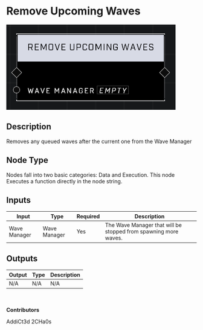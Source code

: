 # Remove Upcoming Waves
![alt text](../../../.gitbook/assets/remove-upcoming-waves.png)

## Description
Removes any queued waves after the current one from the Wave Manager

## Node Type
Nodes fall into two basic categories: Data and Execution. This node Executes a function directly in the node string.

## Inputs
| Input            | Type             | Required | Description												    |
|------------------|------------------|----------|--------------------------------------------------------------|
| Wave Manager | Wave Manager | Yes | The Wave Manager that will be stopped from spawning more waves.|

## Outputs
| Output           | Type             | Description												     |
|------------------|------------------|--------------------------------------------------------------|
| N/A | N/A | N/A |

\
\
**Contributors**

AddiCt3d 2CHa0s